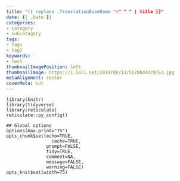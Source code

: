 ```yaml
---
title: "{{ replace .TranslationBaseName "-" " " | title }}"
date: {{ .Date }}
categories:
- category
- subcategory
tags:
- tag1
- tag2
keywords:
- tech
thumbnailImagePosition: left
thumbnailImage: https://i.loli.net/2018/08/13/5b70bd4dc9763.jpg
metaAlignment: center
coverMeta: out
---
```



```{r setup, echo=FALSE, cache=FALSE, include=FALSE}
library(knitr)
library(tidyverse)
library(reticulate)
reticulate::py_config()

## Global options
options(max.print="75")
opts_chunk$set(echo=TRUE,
	             cache=TRUE,
               prompt=FALSE,
               tidy=TRUE,
               comment=NA,
               message=FALSE,
               warning=FALSE)
opts_knit$set(width=75)
```

<!--more-->
